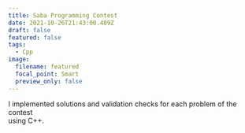 ```yaml
---
title: Saba Programming Contest
date: 2021-10-26T21:43:00.489Z
draft: false
featured: false
tags:
  - Cpp
image:
  filename: featured
  focal_point: Smart
  preview_only: false
---
```

I implemented solutions and validation checks for each problem of the contest\
using C++.